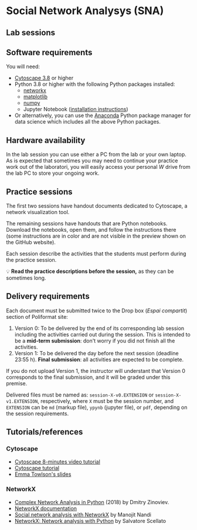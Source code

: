 # Social Network Analysys (SNA)

## Lab sessions

## Software requirements

You will need:

* [Cytoscape 3.8](https://cytoscape.org/download.html) or higher
* Python 3.8 or higher with the following Python packages installed:
   * [networkx](https://networkx.github.io/)
   * [matplotlib](https://matplotlib.org/)
   * [numpy](https://numpy.org/)
   * Jupyter Notebook ([installation instructions](https://jupyter.org/install.html))
* Or alternatively, you can use the [Anaconda](https://www.anaconda.com/products/individual) Python package manager for data science which includes all the above Python packages.

## Hardware availability

In the lab session you can use either a PC from the lab or your own laptop. As is expected that sometimes you may need to continue your practice work out of the laboratori, you will easily access your personal *W* drive from the lab PC to store your ongoing work.

## Practice sessions

The first two sessions have handout documents dedicated to Cytoscape, a network visualization tool.

The remaining sessions have handouts that are Python notebooks. Download the notebooks, open them, and follow the instructions there (some instructions are in color and are not visible in the preview shown on the GitHub website). 

Each session describe the activities that the students must perform during the practice session.

:bulb: **Read the practice descriptions before the session,** as they can be sometimes long.

## Delivery requirements

Each document must be submitted twice to the Drop box (*Espai compartit*) section of Poliformat site:

1. Version 0: To be delivered by the end of its corresponding lab session including the activities carried out during the session. This is intended to be a **mid-term submission**: don't worry if you did not finish all the activities.
2. Version 1: To be delivered the day before the next session (deadline 23:55 h). **Final submission**: all activities are expected to be complete.

If you do not upload Version 1, the instructor will understant that Version 0 corresponds to the final submission, and it will be graded under this premise.

Delivered files must be named as: `session-X-v0.EXTENSION` or `session-X-v1.EXTENSION`, respectively, where `X` must be the session number, and `EXTENSION` can be `md` (markup file), `ypynb` (jupyter file), or `pdf`, depending on the session requirements.

## Tutorials/references

### Cytoscape

* [Cytoscape 8-minutes video tutorial](https://www.youtube.com/watch?v=iGpxX0Kd4Z0&list=PLFQS98nmv__wFmmSDePx9FtQ2TFRS6wdR)
* [Cytoscape tutorial](https://github.com/cytoscape/cytoscape-tutorials/wiki)
* [Emma Towlson's slides](https://www.dropbox.com/s/37zleq3ynw6e0n6/Cytoscape_2017.pdf?dl=0)

### NetworkX

* [Complex Network Analysis in Python](https://www.amazon.com/gp/product/1680502697/) (2018) by Dmitry Zinoviev.
* [NetworkX documentation](https://networkx.github.io/)
* [Social network analysis with NetworkX](https://blog.dominodatalab.com/social-network-analysis-with-networkx/) by Manojit Nandi
* [NetworkX: Network analysis with Python](https://www.cl.cam.ac.uk/~cm542/teaching/2010/stna-pdfs/stna-lecture8.pdf) by Salvatore Scellato
